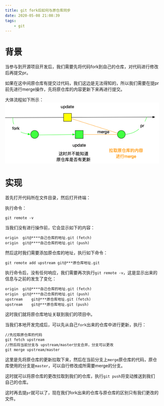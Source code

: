 ```yaml
---
title: git fork后如何与原仓库同步
date: 2020-05-08 21:08:39
tags: 
	- git
---
```


# 背景

当参与到开源项目开发后，我们需要先将代码fork到自己的仓库，对代码进行修改后再提交pr。

如果在这中间原仓库有提交过代码，我们这边是无法得知的，所以我们需要在提pr前先进行merge操作，先将原仓库的内容更新下来再进行提交。

大体流程如下所示：
![](https://raw.githubusercontent.com/liunaijie/images/master/git%20fork.png)

<!--more-->



# 实现

首先打开代码所在文件目录，然后打开终端：

执行命令：

```shell
git remote -v
```

当我们没有进行操作前，它会显示如下的内容：

```shell
origin	git@****自己仓库的地址.git (fetch)
origin	git@****自己仓库的地址.git (push)
```

然后这时我们需要添加原仓库的地址，执行如下命令：

```shell
git remote add upstream git@***原仓库地址.git
```

执行命令后，没有任何响应，我们需要再次执行`git remote -v`，这是显示出来的信息与之前的发生了变化：

```shell
origin	git@****自己仓库的地址.git (fetch)
origin	git@****自己仓库的地址.git (push)
upstream	git@***原仓库地址.git (fetch)
upstream	git@***原仓库地址.git (push)
```

这时我们就将原仓库地址关联到我们的项目中。

当我们本地开发完成后，可以先从自己`fork`出来的仓库中进行更新，执行：

```shell
//先拉取原仓库的代码
git fetch upstream
//然后将当前分支与 upstream/master分支合并，分支可以更改
git merge upstream/master
```

这里是先将原仓库的更新拉取下来，然后在当前分支上`merge`原仓库的代码，原仓库使用的分支是`master`，可以自行修改成所需要merge的分支。

这时就可以将原仓库的更改拉取到我们的仓库，执行`git push`将变动推送到我们自己的仓库。



这时再去提`pr`就可以了，现在我们fork出来的仓库与原仓库的区别只有我们更改的文件。